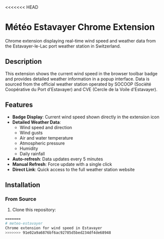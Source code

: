 <<<<<<< HEAD
# Météo Estavayer Chrome Extension

Chrome extension displaying real-time wind speed and weather data from the Estavayer-le-Lac port weather station in Switzerland.

## Description

This extension shows the current wind speed in the browser toolbar badge and provides detailed weather information in a popup interface. Data is sourced from the official weather station operated by SOCOOP (Société Coopérative du Port d'Estavayer) and CVE (Cercle de la Voile d'Estavayer).

## Features

- **Badge Display**: Current wind speed shown directly in the extension icon
- **Detailed Weather Data**: 
  - Wind speed and direction
  - Wind gusts
  - Air and water temperature
  - Atmospheric pressure
  - Humidity
  - Daily rainfall
- **Auto-refresh**: Data updates every 5 minutes
- **Manual Refresh**: Force update with a single click
- **Direct Link**: Quick access to the full weather station website

## Installation

### From Source

1. Clone this repository:
```bash
=======
# meteo-estavayer
Chrome extension for wind speed in Estavayer
>>>>>>> 91e02a9a6876bf6ac92785d5bed234df4de68948
